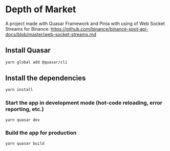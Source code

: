 # Depth of Market

A project made with Quasar Framework and Pinia with using of Web Socket Streams for Binance:
https://github.com/binance/binance-spot-api-docs/blob/master/web-socket-streams.md

## Install Quasar
```bash
yarn global add @quasar/cli
```

## Install the dependencies
```bash
yarn install
```

### Start the app in development mode (hot-code reloading, error reporting, etc.)
```bash
yarn quasar dev
```

### Build the app for production
```bash
yarn quasar build
```
